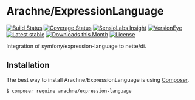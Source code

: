 Arachne/ExpressionLanguage
====

[![Build Status](https://img.shields.io/travis/Arachne/ExpressionLanguage/master.svg?style=flat-square)](https://travis-ci.org/Arachne/ExpressionLanguage/branches)
[![Coverage Status](https://img.shields.io/coveralls/Arachne/ExpressionLanguage/master.svg?style=flat-square)](https://coveralls.io/github/Arachne/ExpressionLanguage?branch=master)
[![SensioLabs Insight](https://img.shields.io/sensiolabs/i/9da80aab-e05b-4160-a51e-75251b6a16b8.svg?style=flat-square)](https://insight.sensiolabs.com/projects/9da80aab-e05b-4160-a51e-75251b6a16b8)
[![VersionEye](https://img.shields.io/versioneye/d/php/arachne:expression-language.svg?style=flat-square)](https://www.versioneye.com/php/arachne:expression-language)
[![Latest stable](https://img.shields.io/packagist/v/arachne/expression-language.svg?style=flat-square)](https://packagist.org/packages/arachne/expression-language)
[![Downloads this Month](https://img.shields.io/packagist/dm/arachne/expression-language.svg?style=flat-square)](https://packagist.org/packages/arachne/expression-language)
[![License](https://img.shields.io/badge/license-MIT-blue.svg?style=flat-square)](https://github.com/Arachne/ExpressionLanguage/blob/master/license.md)

Integration of symfony/expression-language to nette/di.

Installation
----

The best way to install Arachne/ExpressionLanguage is using [Composer](http://getcomposer.org/).

```sh
$ composer require arachne/expression-language
```
